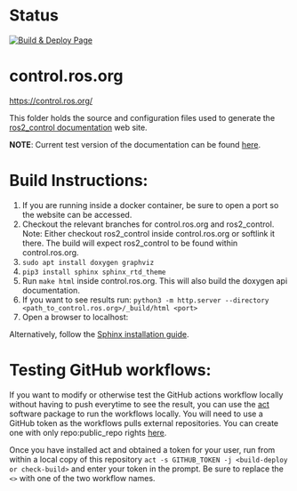 # Status

[![Build & Deploy Page](https://github.com/ros-controls/control.ros.org/actions/workflows/sphinx-make-page.yml/badge.svg)](https://github.com/ros-controls/control.ros.org/actions/workflows/sphinx-make-page.yml)

# control.ros.org
https://control.ros.org/

This folder holds the source and configuration files used to generate the
[ros2_control documentation](https://control.ros.org) web site.

**NOTE**: Current test version of the documentation can be found [here](https://ros-controls.github.io/control.ros.org/).

# Build Instructions:
1. If you are running inside a docker container, be sure to open a port so the website can be accessed.
2. Checkout the relevant branches for control.ros.org and ros2_control.
    Note: Either checkout ros2_control inside control.ros.org or softlink it there.
          The build will expect ros2_control to be found within control.ros.org.
3. `sudo apt install doxygen graphviz`
4. `pip3 install sphinx sphinx_rtd_theme`
5. Run `make html` inside control.ros.org. This will also build the doxygen api documentation.
6. If you want to see results run: `python3 -m http.server --directory <path_to_control.ros.org>/_build/html <port>`
7. Open a browser to localhost:<port>

Alternatively, follow the [Sphinx installation guide](https://www.sphinx-doc.org/en/master/usage/installation.html).
# Testing GitHub workflows:
If you want to modify or otherwise test the GitHub actions workflow locally without having to push everytime to see the result,
you can use the [act](https://github.com/nektos/act) software package to run the workflows locally. You will need to use a GitHub token
as the workflows pulls external repositories. You can create one with only repo:public_repo rights [here](https://github.com/settings/tokens). 

Once you have installed act and obtained a token for your user, run from within a local copy of this repository `act -s GITHUB_TOKEN -j <build-deploy or check-build>` and enter your token in the prompt. Be sure to replace the `<>` with one of the two workflow names.
